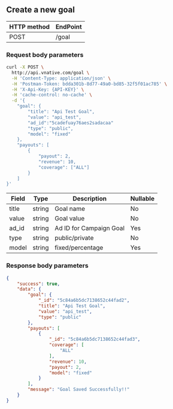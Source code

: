 ## **Create a new goal**

| **HTTP method** | **EndPoint** |
| --- | --- |
| POST | /goal |

### **Request body parameters**

```bash
curl -X POST \
  http://api.vnative.com/goal \
  -H 'Content-Type: application/json' \
  -H 'Postman-Token: bdda301b-8d77-49a0-bd85-32f5f01ac785' \
  -H 'X-Api-Key: {API-KEY}' \
  -H 'cache-control: no-cache' \
  -d '{
    "goal": {
        "title": "Api Test Goal",
        "value": "api_test",
        "ad_id":"5cadefuay76aes2sadacaa"
        "type": "public",
        "model": "fixed"
    },
    "payouts": [
        {
            "payout": 2,
            "revenue": 10,
            "coverage": ["ALL"]
        }
    ]
}'
```

| Field | Type | Description | Nullable |
| --- | --- | --- | --- |
| title | string | Goal name | No |
| value | string | Goal value | No |
| ad\_id | string | Ad ID for Campaign Goal | Yes |
| type | string | public/private | No |
| model | string | fixed/percentage | Yes |

### **Response body parameters**

```json
{
    "success": true,
    "data": {
        "goal": {
            "_id": "5c84a6b5dc7138652c44fad2",
            "title": "Api Test Goal",
            "value": "api_test",
            "type": "public"
        },
        "payouts": [
            {
                "_id": "5c84a6b5dc7138652c44fad3",
                "coverage": [
                    "ALL"
                ],
                "revenue": 10,
                "payout": 2,
                "model": "fixed"
            }
        ],
        "message": "Goal Saved Successfully!!"
    }
}
```



